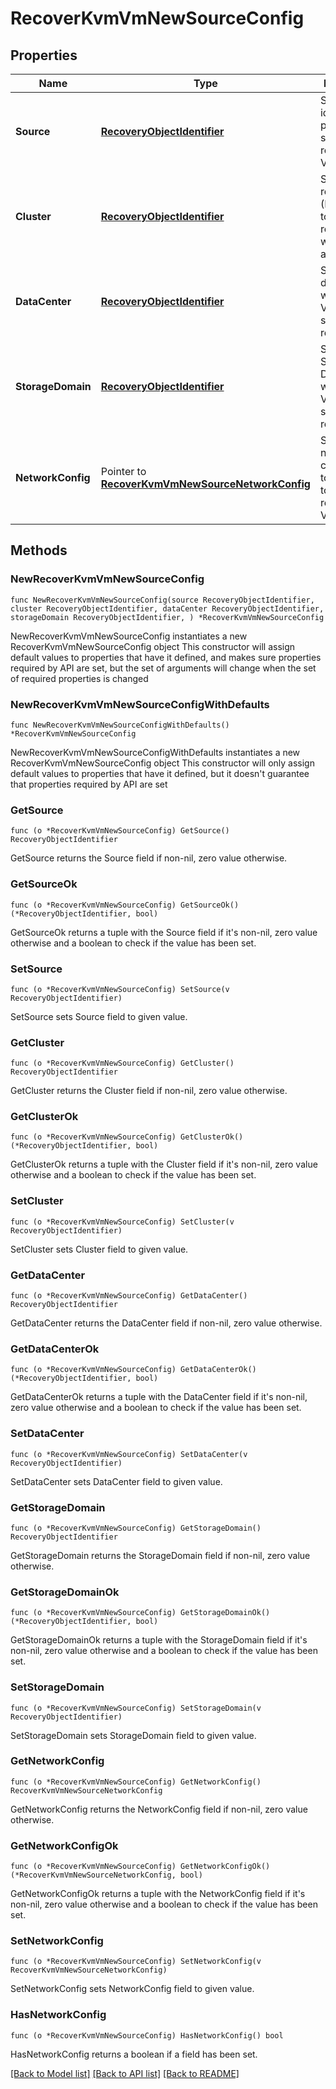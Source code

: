 # RecoverKvmVmNewSourceConfig

## Properties

Name | Type | Description | Notes
------------ | ------------- | ------------- | -------------
**Source** | [**RecoveryObjectIdentifier**](RecoveryObjectIdentifier.md) | Specifies the id of the parent source to recover the VMs. | 
**Cluster** | [**RecoveryObjectIdentifier**](RecoveryObjectIdentifier.md) | Specifies the resource (KVMH host) to which the restored VM will be attached | 
**DataCenter** | [**RecoveryObjectIdentifier**](RecoveryObjectIdentifier.md) | Specifies the datacenter where the VM&#39;s files should be restored to. | 
**StorageDomain** | [**RecoveryObjectIdentifier**](RecoveryObjectIdentifier.md) | Specifies the Storage Domain where the VM&#39;s disk should be restored to. | 
**NetworkConfig** | Pointer to [**RecoverKvmVmNewSourceNetworkConfig**](RecoverKvmVmNewSourceNetworkConfig.md) | Specifies the networking configuration to be applied to the recovered VMs. | [optional] 

## Methods

### NewRecoverKvmVmNewSourceConfig

`func NewRecoverKvmVmNewSourceConfig(source RecoveryObjectIdentifier, cluster RecoveryObjectIdentifier, dataCenter RecoveryObjectIdentifier, storageDomain RecoveryObjectIdentifier, ) *RecoverKvmVmNewSourceConfig`

NewRecoverKvmVmNewSourceConfig instantiates a new RecoverKvmVmNewSourceConfig object
This constructor will assign default values to properties that have it defined,
and makes sure properties required by API are set, but the set of arguments
will change when the set of required properties is changed

### NewRecoverKvmVmNewSourceConfigWithDefaults

`func NewRecoverKvmVmNewSourceConfigWithDefaults() *RecoverKvmVmNewSourceConfig`

NewRecoverKvmVmNewSourceConfigWithDefaults instantiates a new RecoverKvmVmNewSourceConfig object
This constructor will only assign default values to properties that have it defined,
but it doesn't guarantee that properties required by API are set

### GetSource

`func (o *RecoverKvmVmNewSourceConfig) GetSource() RecoveryObjectIdentifier`

GetSource returns the Source field if non-nil, zero value otherwise.

### GetSourceOk

`func (o *RecoverKvmVmNewSourceConfig) GetSourceOk() (*RecoveryObjectIdentifier, bool)`

GetSourceOk returns a tuple with the Source field if it's non-nil, zero value otherwise
and a boolean to check if the value has been set.

### SetSource

`func (o *RecoverKvmVmNewSourceConfig) SetSource(v RecoveryObjectIdentifier)`

SetSource sets Source field to given value.


### GetCluster

`func (o *RecoverKvmVmNewSourceConfig) GetCluster() RecoveryObjectIdentifier`

GetCluster returns the Cluster field if non-nil, zero value otherwise.

### GetClusterOk

`func (o *RecoverKvmVmNewSourceConfig) GetClusterOk() (*RecoveryObjectIdentifier, bool)`

GetClusterOk returns a tuple with the Cluster field if it's non-nil, zero value otherwise
and a boolean to check if the value has been set.

### SetCluster

`func (o *RecoverKvmVmNewSourceConfig) SetCluster(v RecoveryObjectIdentifier)`

SetCluster sets Cluster field to given value.


### GetDataCenter

`func (o *RecoverKvmVmNewSourceConfig) GetDataCenter() RecoveryObjectIdentifier`

GetDataCenter returns the DataCenter field if non-nil, zero value otherwise.

### GetDataCenterOk

`func (o *RecoverKvmVmNewSourceConfig) GetDataCenterOk() (*RecoveryObjectIdentifier, bool)`

GetDataCenterOk returns a tuple with the DataCenter field if it's non-nil, zero value otherwise
and a boolean to check if the value has been set.

### SetDataCenter

`func (o *RecoverKvmVmNewSourceConfig) SetDataCenter(v RecoveryObjectIdentifier)`

SetDataCenter sets DataCenter field to given value.


### GetStorageDomain

`func (o *RecoverKvmVmNewSourceConfig) GetStorageDomain() RecoveryObjectIdentifier`

GetStorageDomain returns the StorageDomain field if non-nil, zero value otherwise.

### GetStorageDomainOk

`func (o *RecoverKvmVmNewSourceConfig) GetStorageDomainOk() (*RecoveryObjectIdentifier, bool)`

GetStorageDomainOk returns a tuple with the StorageDomain field if it's non-nil, zero value otherwise
and a boolean to check if the value has been set.

### SetStorageDomain

`func (o *RecoverKvmVmNewSourceConfig) SetStorageDomain(v RecoveryObjectIdentifier)`

SetStorageDomain sets StorageDomain field to given value.


### GetNetworkConfig

`func (o *RecoverKvmVmNewSourceConfig) GetNetworkConfig() RecoverKvmVmNewSourceNetworkConfig`

GetNetworkConfig returns the NetworkConfig field if non-nil, zero value otherwise.

### GetNetworkConfigOk

`func (o *RecoverKvmVmNewSourceConfig) GetNetworkConfigOk() (*RecoverKvmVmNewSourceNetworkConfig, bool)`

GetNetworkConfigOk returns a tuple with the NetworkConfig field if it's non-nil, zero value otherwise
and a boolean to check if the value has been set.

### SetNetworkConfig

`func (o *RecoverKvmVmNewSourceConfig) SetNetworkConfig(v RecoverKvmVmNewSourceNetworkConfig)`

SetNetworkConfig sets NetworkConfig field to given value.

### HasNetworkConfig

`func (o *RecoverKvmVmNewSourceConfig) HasNetworkConfig() bool`

HasNetworkConfig returns a boolean if a field has been set.


[[Back to Model list]](../README.md#documentation-for-models) [[Back to API list]](../README.md#documentation-for-api-endpoints) [[Back to README]](../README.md)


